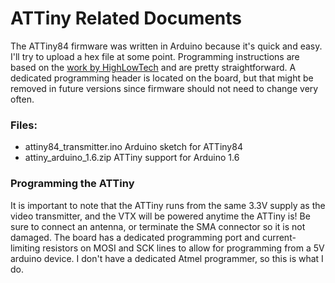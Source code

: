 # ATTiny Related Documents

The ATTiny84 firmware was written in Arduino because it's quick and easy. I'll try to upload a hex file at some point. Programming instructions are based on the [work by HighLowTech](http://highlowtech.org/?p=1695) and are pretty straightforward. A dedicated programming header is located on the board, but that might be removed in future versions since firmware should not need to change very often.

### Files:

- attiny84_transmitter.ino	Arduino sketch for ATTiny84
- attiny_arduino_1.6.zip	ATTiny support for Arduino 1.6

### Programming the ATTiny

It is important to note that the ATTiny runs from the same 3.3V supply as the video transmitter, and the VTX will be powered anytime the ATTiny is! Be sure to connect an antenna, or terminate the SMA connector so it is not damaged. The board has a dedicated programming port and current-limiting resistors on MOSI and SCK lines to allow for programming from a 5V arduino device. I don't have a dedicated Atmel programmer, so this is what I do.
